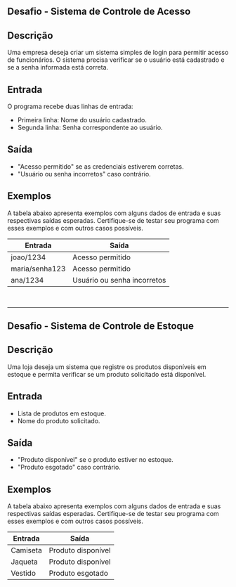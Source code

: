 ## Desafio -  Sistema de Controle de Acesso

## Descrição
Uma empresa deseja criar um sistema simples de login para permitir acesso de funcionários. O sistema precisa verificar se o usuário está cadastrado e se a senha informada está correta.

## Entrada
O programa recebe duas linhas de entrada:
- Primeira linha: Nome do usuário cadastrado.
- Segunda linha: Senha correspondente ao usuário.

## Saída
- "Acesso permitido" se as credenciais estiverem corretas.
- "Usuário ou senha incorretos" caso contrário.

## Exemplos
A tabela abaixo apresenta exemplos com alguns dados de entrada e suas respectivas saídas esperadas. Certifique-se de testar seu programa com esses exemplos e com outros casos possíveis.

|Entrada|Saída|
|-------|-----|
joao/1234|Acesso permitido
maria/senha123|Acesso permitido
ana/1234|Usuário ou senha incorretos

<br>

------------------------------------------

## Desafio -  Sistema de Controle de Estoque

## Descrição
Uma loja deseja um sistema que registre os produtos disponíveis em estoque e permita verificar se um produto solicitado está disponível.

## Entrada
- Lista de produtos em estoque.
- Nome do produto solicitado.

## Saída
- "Produto disponível" se o produto estiver no estoque.
- "Produto esgotado" caso contrário.

## Exemplos
A tabela abaixo apresenta exemplos com alguns dados de entrada e suas respectivas saídas esperadas. Certifique-se de testar seu programa com esses exemplos e com outros casos possíveis.

|Entrada|Saída|
|-------|------|
|Camiseta|Produto disponível
|Jaqueta|Produto disponível
|Vestido|Produto esgotado